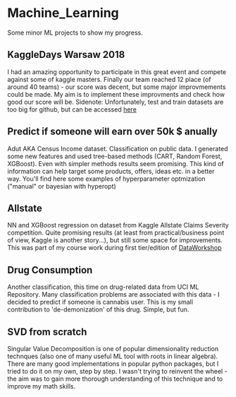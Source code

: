 # Machine_Learning
Some minor ML projects to show my progress.

## KaggleDays Warsaw 2018
I had an amazing opportunity to participate in this great event and compete against some of kaggle masters. Finally our team reached 12 place (of around 40 teams) - our score was decent, but some major improvmements could be made. My aim is to implement these improvments and check how good our score will be. 
Sidenote: Unfortunately, test and train datasets are too big for github, but can be accessed [here](https://www.kaggle.com/c/kaggledays) 

## Predict if someone will earn over 50k $ anually
Adut AKA Census Income dataset. Classification on public data. I generated some new features and used tree-based methods (CART, Random Forest, XGBoost). Even with simpler methods results seem promising. This kind of information can help target some products, offers, ideas etc. in a better way. You'll find here some examples of hyperparameter optmization ("manual" or bayesian with hyperopt)

## Allstate
NN and XGBoost regression on dataset from Kaggle Allstate Claims Severity competition. Quite promising results (at least from practical/business point of view, Kaggle is another story...), but still some space for improvements. This was part of my course work during first tier/edition of [DataWorkshop](http://www.dataworkshop.eu/)

## Drug Consumption
Another classification, this time on drug-related data from UCI ML Repository. Many classification problems are associated with this data - I decided to predict if someone is cannabis user. This is my small contribution to 'de-demonization' of this drug. Simple, but fun.

## SVD from scratch
Singular Value Decomposition is one of popular dimensionality reduction technques (also one of many useful ML tool with roots in linear algebra). There are many good implementations in popular python packages, but I tried to do it on my own, step by step. I wasn't trying to reinvent the wheel - the aim was to gain more thorough understanding of this technique and to improve my math skills.
